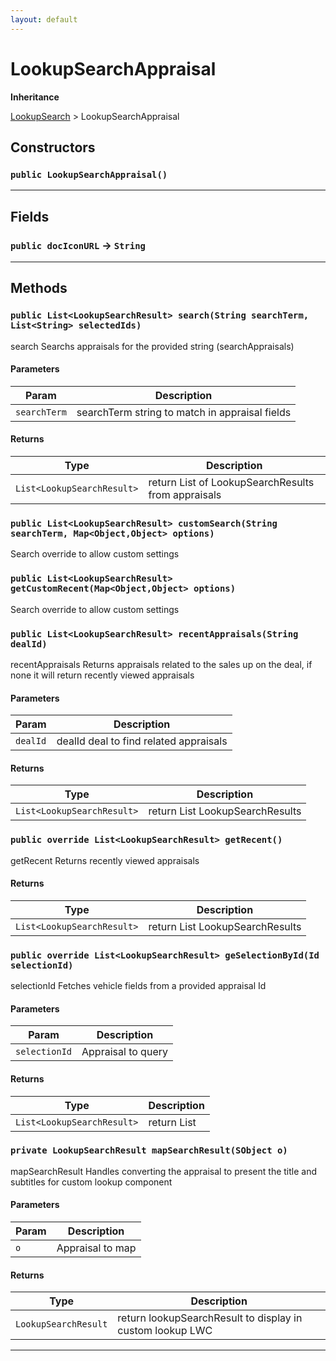 ```yaml
---
layout: default
---
```

# LookupSearchAppraisal

**Inheritance**

[LookupSearch](./LookupSearch.md)
 &gt; 
LookupSearchAppraisal

## Constructors
### `public LookupSearchAppraisal()`
---
## Fields

### `public docIconURL` → `String`


---
## Methods
### `public List<LookupSearchResult> search(String searchTerm, List<String> selectedIds)`

search Searchs appraisals for the provided string (searchAppraisals)

#### Parameters

|Param|Description|
|---|---|
|`searchTerm`|searchTerm string to match in appraisal fields|

#### Returns

|Type|Description|
|---|---|
|`List<LookupSearchResult>`|return List of LookupSearchResults from appraisals|

### `public List<LookupSearchResult> customSearch(String searchTerm, Map<Object,Object> options)`

Search override to allow custom settings

### `public List<LookupSearchResult> getCustomRecent(Map<Object,Object> options)`

Search override to allow custom settings

### `public List<LookupSearchResult> recentAppraisals(String dealId)`

recentAppraisals Returns appraisals related to the sales up on the deal, if none it will return recently viewed appraisals

#### Parameters

|Param|Description|
|---|---|
|`dealId`|dealId deal to find related appraisals|

#### Returns

|Type|Description|
|---|---|
|`List<LookupSearchResult>`|return List LookupSearchResults|

### `public override List<LookupSearchResult> getRecent()`

getRecent Returns recently viewed appraisals

#### Returns

|Type|Description|
|---|---|
|`List<LookupSearchResult>`|return List LookupSearchResults|

### `public override List<LookupSearchResult> geSelectionById(Id selectionId)`

selectionId Fetches vehicle fields from a provided appraisal Id

#### Parameters

|Param|Description|
|---|---|
|`selectionId`|Appraisal to query|

#### Returns

|Type|Description|
|---|---|
|`List<LookupSearchResult>`|return List<LookupSearchResult>|

### `private LookupSearchResult mapSearchResult(SObject o)`

mapSearchResult Handles converting the appraisal to present the title and subtitles for custom lookup component

#### Parameters

|Param|Description|
|---|---|
|`o`|Appraisal to map|

#### Returns

|Type|Description|
|---|---|
|`LookupSearchResult`|return lookupSearchResult to display in custom lookup LWC|

---
